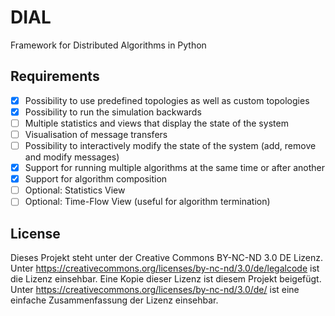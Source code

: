 # DIAL
Framework for Distributed Algorithms in Python

## Requirements
- [x] Possibility to use predefined topologies as well as custom topologies
- [x] Possibility to run the simulation backwards
- [ ] Multiple statistics and views that display the state of the system
- [ ] Visualisation of message transfers
- [ ] Possibility to interactively modify the state of the system (add, remove and modify messages)
- [x] Support for running multiple algorithms at the same time or after another
- [x] Support for algorithm composition
- [ ] Optional: Statistics View
- [ ] Optional: Time-Flow View (useful for algorithm termination)

## License
Dieses Projekt steht unter der Creative Commons BY-NC-ND 3.0 DE Lizenz.
Unter https://creativecommons.org/licenses/by-nc-nd/3.0/de/legalcode ist die Lizenz einsehbar.
Eine Kopie dieser Lizenz ist diesem Projekt beigefügt.
Unter https://creativecommons.org/licenses/by-nc-nd/3.0/de/ ist eine einfache Zusammenfassung der Lizenz einsehbar. 
